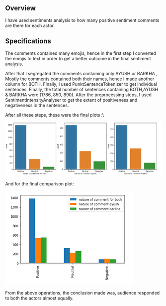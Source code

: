 ## Overview
I have used sentiments analysis to how many positive sentiment comments are there for each actor.
## Specifications
The comments contained many emojis, hence in the first step I converted the emojis to text in order to get a better outcome in the final sentiment analysis.

After that I segregated the comments containing only AYUSH or BARKHA , Mostly the comments contained both their names, hence I made another column for BOTH.
Finally, I used PunktSentenceTokenizer to get individual sentences.
Finally, the total number of sentences containing BOTH,AYUSH & BARKHA were (1786, 850, 890).
After the preprocessing steps, I used SentimentIntensityAnalyser to get the extent of positiveness and negativeness in the sentences.

After all these steps, these were the final plots  :\

![](https://github.com/shaurysrivastav27/Pocket-aces-assignment/blob/master/TASK-2%20Actor%20comparision/plots/dual.png)


And for the final comparison plot:

![](https://github.com/shaurysrivastav27/Pocket-aces-assignment/blob/master/TASK-2%20Actor%20comparision/plots/final.png)


From the above operations, the conclusion made was, audience responded to both the actors almost equally.
